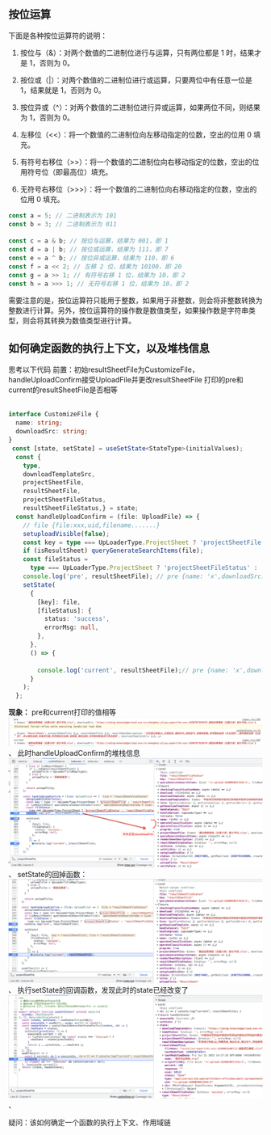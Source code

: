 ##  按位运算

下面是各种按位运算符的说明：

1. 按位与（&）：对两个数值的二进制位进行与运算，只有两位都是 1 时，结果才是 1，否则为 0。

2. 按位或（|）：对两个数值的二进制位进行或运算，只要两位中有任意一位是 1，结果就是 1，否则为 0。

3. 按位异或（^）：对两个数值的二进制位进行异或运算，如果两位不同，则结果为 1，否则为 0。

4. 左移位（<<）：将一个数值的二进制位向左移动指定的位数，空出的位用 0 填充。

5. 有符号右移位（>>）：将一个数值的二进制位向右移动指定的位数，空出的位用符号位（即最高位）填充。

6. 无符号右移位（>>>）：将一个数值的二进制位向右移动指定的位数，空出的位用 0 填充。

``` js
const a = 5; // 二进制表示为 101
const b = 3; // 二进制表示为 011

const c = a & b; // 按位与运算，结果为 001，即 1
const d = a | b; // 按位或运算，结果为 111，即 7
const e = a ^ b; // 按位异或运算，结果为 110，即 6
const f = a << 2; // 左移 2 位，结果为 10100，即 20
const g = a >> 1; // 有符号右移 1 位，结果为 10，即 2
const h = a >>> 1; // 无符号右移 1 位，结果为 10，即 2
```

需要注意的是，按位运算符只能用于整数，如果用于非整数，则会将非整数转换为整数进行计算。另外，按位运算符的操作数是数值类型，如果操作数是字符串类型，则会将其转换为数值类型进行计算。



## 如何确定函数的执行上下文，以及堆栈信息
思考以下代码 
前置：初始resultSheetFile为CustomizeFile，handleUploadConfirm接受UploadFile并更改resultSheetFile
打印的pre和current的resultSheetFile是否相等
``` ts

interface CustomizeFile {
  name: string;
  downloadSrc: string;
}
 const [state, setState] = useSetState<StateType>(initialValues);
  const {
    type,
    downloadTemplateSrc,
    projectSheetFile,
    resultSheetFile,
    projectSheetFileStatus,
    resultSheetFileStatus,} = state;
  const handleUploadConfirm = (file: UploadFile) => {
    // file {file:xxx,uid,filename.......}
    setuploadVisible(false);
    const key = type === UpLoaderType.ProjectSheet ? 'projectSheetFile' : 'resultSheetFile';
    if (isResultSheet) queryGenerateSearchItems(file);
    const fileStatus = 
      type === UpLoaderType.ProjectSheet ? 'projectSheetFileStatus' : 'resultSheetFileStatus';
    console.log('pre', resultSheetFile); // pre {name: 'x',downloadSrc:'sss' }
    setState(
      {
        [key]: file,
        [fileStatus]: {
          status: 'success',
          errorMsg: null,
        },
      },
      () => {

        console.log('current', resultSheetFile);// pre {name: 'x',downloadSrc:'sss' }
      }
    );
  };
```
**现象：**
pre和current打印的值相等
  ![1](./img/log1.png)、
此时handleUploadConfirm的堆栈信息
 ![2](./img/socpe1.png)、
setState的回掉函数：
 ![3](./img/scope2.png)、
执行setState的回调函数，发现此时的state已经改变了
 ![4](./img/setState之后的scope.png)、

疑问：该如何确定一个函数的执行上下文、作用域链
